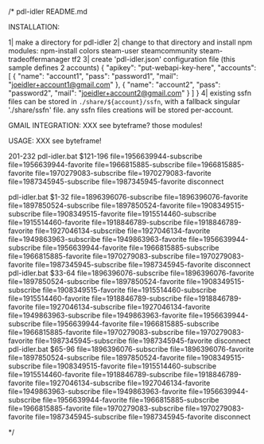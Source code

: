 /* pdl-idler README.md

INSTALLATION:

  1| make a directory for pdl-idler
  2| change to that directory and install npm modules:
     npm-install colors steam-user steamcommunity steam-tradeoffermanager tf2
  3| create 'pdl-idler.json' configuration file (this sample defines 2 accounts)
     {
       "apikey": "put-webapi-key-here",
       "accounts": [
         { "name": "account1", "pass": "password1", "mail": "joeidler+account1@gmail.com" },
         { "name": "account2", "pass": "password2", "mail": "joeidler+account2@gmail.com" }
       ]
     }
  4| existing ssfn files can be stored in `./share/${account}/ssfn`, with a
     fallback singular './share/ssfn' file. any ssfn files creations will be
     stored per-account.

GMAIL INTEGRATION:
  XXX see byteframe?
those modules!

USAGE:
  XXX see byteframe!




201-232
pdl-idler.bat $121-196 file=1956639944-subscribe file=1956639944-favorite file=1966815885-subscribe file=1966815885-favorite file=1970279083-subscribe file=1970279083-favorite file=1987345945-subscribe file=1987345945-favorite disconnect

pdl-idler.bat $1-32 file=1896396076-subscribe file=1896396076-favorite file=1897850524-subscribe file=1897850524-favorite file=1908349515-subscribe file=1908349515-favorite file=1915514460-subscribe file=1915514460-favorite file=1918846789-subscribe file=1918846789-favorite file=1927046134-subscribe file=1927046134-favorite file=1949863963-subscribe file=1949863963-favorite file=1956639944-subscribe file=1956639944-favorite file=1966815885-subscribe file=1966815885-favorite file=1970279083-subscribe file=1970279083-favorite file=1987345945-subscribe file=1987345945-favorite disconnect
pdl-idler.bat $33-64 file=1896396076-subscribe file=1896396076-favorite file=1897850524-subscribe file=1897850524-favorite file=1908349515-subscribe file=1908349515-favorite file=1915514460-subscribe file=1915514460-favorite file=1918846789-subscribe file=1918846789-favorite file=1927046134-subscribe file=1927046134-favorite file=1949863963-subscribe file=1949863963-favorite file=1956639944-subscribe file=1956639944-favorite file=1966815885-subscribe file=1966815885-favorite file=1970279083-subscribe file=1970279083-favorite file=1987345945-subscribe file=1987345945-favorite disconnect
pdl-idler.bat $65-96 file=1896396076-subscribe file=1896396076-favorite file=1897850524-subscribe file=1897850524-favorite file=1908349515-subscribe file=1908349515-favorite file=1915514460-subscribe file=1915514460-favorite file=1918846789-subscribe file=1918846789-favorite file=1927046134-subscribe file=1927046134-favorite file=1949863963-subscribe file=1949863963-favorite file=1956639944-subscribe file=1956639944-favorite file=1966815885-subscribe file=1966815885-favorite file=1970279083-subscribe file=1970279083-favorite file=1987345945-subscribe file=1987345945-favorite disconnect

*/
